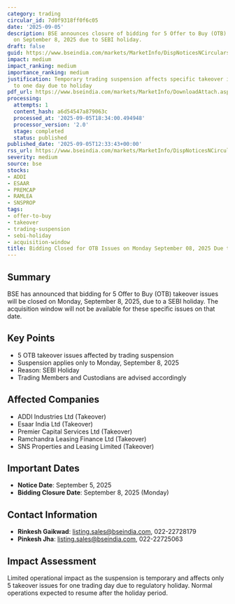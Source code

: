 ```yaml
---
category: trading
circular_id: 7d0f9318ff0f6c05
date: '2025-09-05'
description: BSE announces closure of bidding for 5 Offer to Buy (OTB) takeover issues
  on September 8, 2025 due to SEBI holiday.
draft: false
guid: https://www.bseindia.com/markets/MarketInfo/DispNoticesNCirculars.aspx?Noticeid={2A91E3A5-7251-456F-916D-3256F93377E5}&noticeno=20250905-30&dt=09/05/2025&icount=30&totcount=59&flag=0
impact: medium
impact_ranking: medium
importance_ranking: medium
justification: Temporary trading suspension affects specific takeover issues but limited
  to one day due to holiday
pdf_url: https://www.bseindia.com/markets/MarketInfo/DownloadAttach.aspx?id=20250905-30&attachedId=
processing:
  attempts: 1
  content_hash: a6d54547a879063c
  processed_at: '2025-09-05T18:34:00.494948'
  processor_version: '2.0'
  stage: completed
  status: published
published_date: '2025-09-05T12:33:43+00:00'
rss_url: https://www.bseindia.com/markets/MarketInfo/DispNoticesNCirculars.aspx?Noticeid={2A91E3A5-7251-456F-916D-3256F93377E5}&noticeno=20250905-30&dt=09/05/2025&icount=30&totcount=59&flag=0
severity: medium
source: bse
stocks:
- ADDI
- ESAAR
- PREMCAP
- RAMLEA
- SNSPROP
tags:
- offer-to-buy
- takeover
- trading-suspension
- sebi-holiday
- acquisition-window
title: Bidding Closed for OTB Issues on Monday September 08, 2025 Due to SEBI Holiday
---
```


## Summary

BSE has announced that bidding for 5 Offer to Buy (OTB) takeover issues will be closed on Monday, September 8, 2025, due to a SEBI holiday. The acquisition window will not be available for these specific issues on that date.

## Key Points

- 5 OTB takeover issues affected by trading suspension
- Suspension applies only to Monday, September 8, 2025
- Reason: SEBI Holiday
- Trading Members and Custodians are advised accordingly

## Affected Companies

- ADDI Industries Ltd (Takeover)
- Esaar India Ltd (Takeover) 
- Premier Capital Services Ltd (Takeover)
- Ramchandra Leasing Finance Ltd (Takeover)
- SNS Properties and Leasing Limited (Takeover)

## Important Dates

- **Notice Date**: September 5, 2025
- **Bidding Closure Date**: September 8, 2025 (Monday)

## Contact Information

- **Rinkesh Gaikwad**: listing.sales@bseindia.com, 022-22728179
- **Pinkesh Jha**: listing.sales@bseindia.com, 022-22725063

## Impact Assessment

Limited operational impact as the suspension is temporary and affects only 5 takeover issues for one trading day due to regulatory holiday. Normal operations expected to resume after the holiday period.